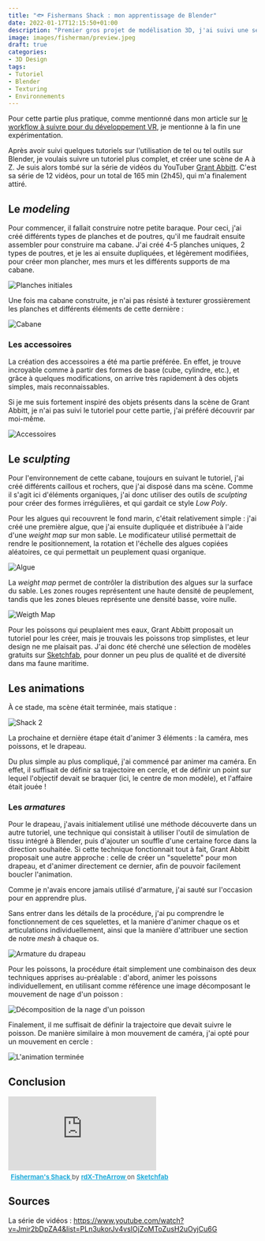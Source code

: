 ```yaml
---
title: "🐟 Fishermans Shack : mon apprentissage de Blender"
date: 2022-01-17T12:15:50+01:00
description: "Premier gros projet de modélisation 3D, j'ai suivi une série de vidéos montrant comment utiliser les outils de Blender."
image: images/fisherman/preview.jpeg
draft: true
categories:
- 3D Design
tags: 
- Tutoriel
- Blender
- Texturing
- Environnements
---
```


Pour cette partie plus pratique, comme mentionné dans mon article sur [le workflow à suivre pour du développement VR](/posts/vr-workflow), je mentionne à la fin une expérimentation.

Après avoir suivi quelques tutoriels sur l'utilisation de tel ou tel outils sur Blender, je voulais suivre un tutoriel plus complet, et créer une scène de A à Z. Je suis alors tombé sur la série de vidéos du YouTuber [Grant Abbitt](https://www.youtube.com/channel/UCZFUrFoqvqlN8seaAeEwjlw). C'est sa série de 12 vidéos, pour un total de 165 min (2h45), qui m'a finalement attiré.

## Le *modeling*

Pour commencer, il fallait construire notre petite baraque. Pour ceci, j'ai créé différents types de planches et de poutres, qu'il me faudrait ensuite assembler pour construire ma cabane. J'ai créé 4-5 planches uniques, 2 types de poutres, et je les ai ensuite dupliquées, et légèrement modifiées, pour créer mon plancher, mes murs et les différents supports de ma cabane.

![Planches initiales](/images/fisherman/planks.png)

Une fois ma cabane construite, je n'ai pas résisté à texturer grossièrement les planches et différents éléments de cette dernière : 

![Cabane](/images/fisherman/shack1.png)

### Les accessoires

La création des accessoires a été ma partie préférée. En effet, je trouve incroyable comme à partir des formes de base (cube, cylindre, etc.), et grâce à quelques modifications, on arrive très rapidement à des objets simples, mais reconnaissables. 

Si je me suis fortement inspiré des objets présents dans la scène de Grant Abbitt, je n'ai pas suivi le tutoriel pour cette partie, j'ai préféré découvrir par moi-même.

![Accessoires](/images/fisherman/_planks_.png)

## Le *sculpting*

Pour l'environnement de cette cabane, toujours en suivant le tutoriel, j'ai créé différents caillous et rochers, que j'ai disposé dans ma scène. Comme il s'agit ici d'éléments organiques, j'ai donc utiliser des outils de *sculpting* pour créer des formes irrégulières, et qui gardait ce style *Low Poly*. 

Pour les algues qui recouvrent le fond marin, c'était relativement simple : j'ai créé une première algue, que j'ai ensuite dupliquée et distribuée à l'aide d'une *weight map* sur mon sable. Le modificateur utilisé permettait de rendre le positionnement, la rotation et l'échelle des algues copiées aléatoires, ce qui permettait un peuplement quasi organique.

![Algue](/images/fisherman/algue.png)

La *weight map* permet de contrôler la distribution des algues sur la surface du sable. Les zones rouges représentent une haute densité de peuplement, tandis que les zones bleues représente une densité basse, voire nulle.

![Weigth Map](/images/fisherman/weigth-map.png)

Pour les poissons qui peuplaient mes eaux, Grant Abbitt proposait un tutoriel pour les créer, mais je trouvais les poissons trop simplistes, et leur design ne me plaisait pas. J'ai donc été cherché une sélection de modèles gratuits sur [Sketchfab](https://sketchfab.com/feed), pour donner un peu plus de qualité et de diversité dans ma faune maritime.

## Les animations

À ce stade, ma scène était terminée, mais statique :

![Shack 2](/images/fisherman/shack2.png)

La prochaine et dernière étape était d'animer 3 éléments : la caméra, mes poissons, et le drapeau.

Du plus simple au plus compliqué, j'ai commencé par animer ma caméra. En effet, il suffisait de définir sa trajectoire en cercle, et de définir un point sur lequel l'objectif devait se braquer (ici, le centre de mon modèle), et l'affaire était jouée !

### Les *armatures*

Pour le drapeau, j'avais initialement utilisé une méthode découverte dans un autre tutoriel, une technique qui consistait à utiliser l'outil de simulation de tissu intégré à Blender, puis d'ajouter un souffle d'une certaine force dans la direction souhaitée. Si cette technique fonctionnait tout à fait, Grant Abbitt proposait une autre approche : celle de créer un "squelette" pour mon drapeau, et d'animer directement ce dernier, afin de pouvoir facilement boucler l'animation.

Comme je n'avais encore jamais utilisé d'armature, j'ai sauté sur l'occasion pour en apprendre plus.

Sans entrer dans les détails de la procédure, j'ai pu comprendre le fonctionnement de ces squelettes, et la manière d'animer chaque os et articulations individuellement, ainsi que la manière d'attribuer une section de notre *mesh* à chaque os.

![Armature du drapeau](/images/fisherman/drapeau.png)

Pour les poissons, la procédure était simplement une combinaison des deux techniques apprises au-préalable : d'abord, animer les poissons individuellement, en utilisant comme référence une image décomposant le mouvement de nage d'un poisson :

![Décomposition de la nage d'un poisson](/images/fisherman/swim.gif)

Finalement, il me suffisait de définir la trajectoire que devait suivre le poisson. De manière similaire à mon mouvement de caméra, j'ai opté pour un mouvement en cercle :

![L'animation terminée](/images/fisherman/swiming-fish.gif)

## Conclusion

<div class="sketchfab-embed-wrapper"> <iframe title="Fisherman's Shack" frameborder="0" allowfullscreen mozallowfullscreen="true" webkitallowfullscreen="true" allow="autoplay; fullscreen; xr-spatial-tracking" xr-spatial-tracking execution-while-out-of-viewport execution-while-not-rendered web-share src="https://sketchfab.com/models/a0809170db94473b865929c411f2afae/embed"> </iframe> <p style="font-size: 13px; font-weight: normal; margin: 5px; color: #4A4A4A;"> <a href="https://sketchfab.com/3d-models/fishermans-shack-a0809170db94473b865929c411f2afae?utm_medium=embed&utm_campaign=share-popup&utm_content=a0809170db94473b865929c411f2afae" target="_blank" style="font-weight: bold; color: #1CAAD9;"> Fisherman's Shack </a> by <a href="https://sketchfab.com/rdX-TheArrow?utm_medium=embed&utm_campaign=share-popup&utm_content=a0809170db94473b865929c411f2afae" target="_blank" style="font-weight: bold; color: #1CAAD9;"> rdX-TheArrow </a> on <a href="https://sketchfab.com?utm_medium=embed&utm_campaign=share-popup&utm_content=a0809170db94473b865929c411f2afae" target="_blank" style="font-weight: bold; color: #1CAAD9;">Sketchfab</a></p></div>

## Sources

La série de vidéos : https://www.youtube.com/watch?v=Jmir2bDpZA4&list=PLn3ukorJv4vsIOjZoMToZusH2uOyjCu6G
